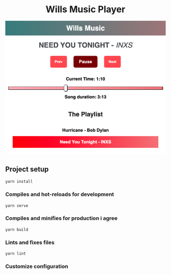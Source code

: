 <h1 align="center">Wills Music Player</h1>
<p align="center">
<img src="assets/1.png">
</p>

## Project setup
```
yarn install
```

### Compiles and hot-reloads for development
```
yarn serve
```

### Compiles and minifies for production i agree
```
yarn build
```

### Lints and fixes files
```
yarn lint
```

### Customize configuration

